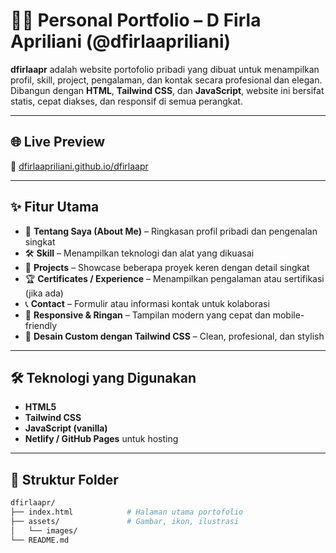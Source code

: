 # 👩‍💻 Personal Portfolio – D Firla Apriliani (@dfirlaapriliani)

**dfirlaapr** adalah website portofolio pribadi yang dibuat untuk menampilkan profil, skill, project, pengalaman, dan kontak secara profesional dan elegan.  
Dibangun dengan **HTML**, **Tailwind CSS**, dan **JavaScript**, website ini bersifat statis, cepat diakses, dan responsif di semua perangkat.

---

## 🌐 Live Preview  
🔗 [dfirlaapriliani.github.io/dfirlaapr](https://dfirlaapriliani.github.io/dfirlaapr)

---

## ✨ Fitur Utama

- 👤 **Tentang Saya (About Me)** – Ringkasan profil pribadi dan pengenalan singkat
- 🛠️ **Skill** – Menampilkan teknologi dan alat yang dikuasai
- 📂 **Projects** – Showcase beberapa proyek keren dengan detail singkat
- 🏆 **Certificates / Experience** – Menampilkan pengalaman atau sertifikasi (jika ada)
- 📞 **Contact** – Formulir atau informasi kontak untuk kolaborasi
- 🌙 **Responsive & Ringan** – Tampilan modern yang cepat dan mobile-friendly
- 🎨 **Desain Custom dengan Tailwind CSS** – Clean, profesional, dan stylish

---

## 🛠 Teknologi yang Digunakan

- **HTML5**  
- **Tailwind CSS**  
- **JavaScript (vanilla)**  
- **Netlify / GitHub Pages** untuk hosting

---

## 📂 Struktur Folder

```bash
dfirlaapr/
├── index.html            # Halaman utama portofolio
├── assets/               # Gambar, ikon, ilustrasi
│   └── images/
└── README.md
